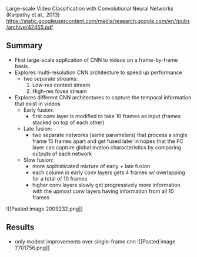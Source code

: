 Large-scale Video Classification with Convolutional Neural Networks (Karpathy et al., 2013)
https://static.googleusercontent.com/media/research.google.com/en//pubs/archive/42455.pdf

## Summary
- First large-scale application of CNN to videos on a frame-by-frame basis.
- Explores multi-resolution CNN architecture to speed up performance
	- two separate streams:
		1. Low-res context stream
		2. High-res fovea stream
- Explores different CNN architectures to capture the temporal information that exist in videos
	- Early fusion:
		- first conv layer is modified to take 10 frames as input (frames stacked on top of each other)
	- Late fusion:
		- two separate networks (same parameters) that process a single frame 15 frames apart and get fused later in hopes that the FC layer can capture global motion characteristics by comparing outputs of each network
	- Slow fusion:
		- more sophisticated mixture of early + late fusion
		- each column in early conv layers gets 4 frames w/ overlapping for a total of 10 frames
		- higher conv layers slowly get progressively more information with the upmost conv layers having information from all 10 frames
		
![[Pasted image 2009232.png]]

## Results
- only modest improvements over single-frame cnn ![[Pasted image 7701756.png]]